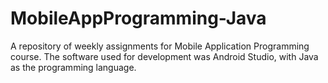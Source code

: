 # MobileAppProgramming-Java

A repository of weekly assignments for Mobile Application Programming course. The software used for development was Android Studio, with Java as the programming language.
